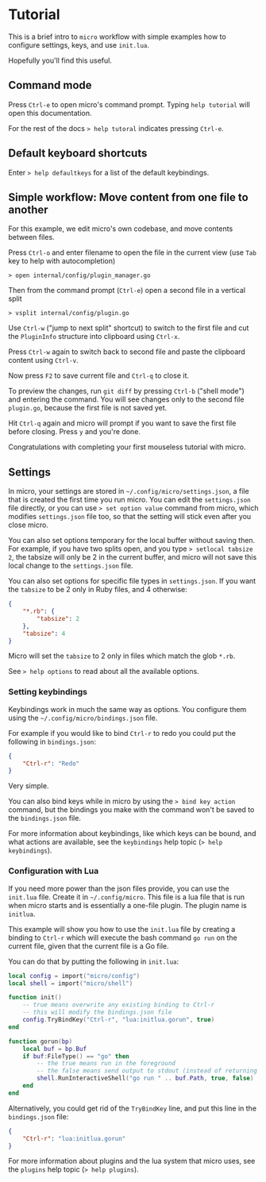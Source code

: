 # Tutorial

This is a brief intro to `micro` workflow with simple examples how to configure
settings, keys, and use `init.lua`.

Hopefully you'll find this useful.

## Command mode

Press `Ctrl-e` to open micro's command prompt. Typing `help tutorial` will open
this documentation.

For the rest of the docs `> help tutoral` indicates pressing `Ctrl-e`.

## Default keyboard shortcuts

Enter `> help defaultkeys` for a list of the default keybindings.

## Simple workflow: Move content from one file to another

For this example, we edit micro's own codebase, and move contents between files.

Press `Ctrl-o` and enter filename to open the file in the current view
(use `Tab` key to help with autocompletion)
```
> open internal/config/plugin_manager.go
```
Then from the command prompt (`Ctrl-e`) open a second file in a vertical split
```
> vsplit internal/config/plugin.go
```
Use `Ctrl-w` ("jump to next split" shortcut) to switch to the first file and
cut the `PluginInfo` structure into clipboard using `Ctrl-x`.

Press `Ctrl-w` again to switch back to second file and paste the clipboard
content using `Ctrl-v`.

Now press `F2` to save current file and `Ctrl-q` to close it.

To preview the changes, run `git diff` by pressing `Ctrl-b` ("shell mode")
and entering the command. You will see changes only to the second file
`plugin.go`, because the first file is not saved yet.

Hit `Ctrl-q` again and micro will prompt if you want to save the first file
before closing. Press `y` and you're done.

Congratulations with completing your first mouseless tutorial with micro.

## Settings

In micro, your settings are stored in `~/.config/micro/settings.json`, a file
that is created the first time you run micro. You can edit the `settings.json`
file directly, or you can use `> set option value` command from micro, which
modifies `settings.json` file too, so that the setting will stick even after
you close micro.

You can also set options temporary for the local buffer without saving then.
For example, if you have two splits open, and you type `> setlocal tabsize 2`,
the tabsize will only be 2 in the current buffer, and micro will not save
this local change to the `settings.json` file.

You can also set options for specific file types in `settings.json`. If you
want the `tabsize` to be 2 only in Ruby files, and 4 otherwise:

```json
{
    "*.rb": {
        "tabsize": 2
    },
    "tabsize": 4
}
```

Micro will set the `tabsize` to 2 only in files which match the glob `*.rb`.

See `> help options` to read about all the available options.

### Setting keybindings

Keybindings work in much the same way as options. You configure them using the
`~/.config/micro/bindings.json` file.

For example if you would like to bind `Ctrl-r` to redo you could put the
following in `bindings.json`:

```json
{
    "Ctrl-r": "Redo"
}
```

Very simple.

You can also bind keys while in micro by using the `> bind key action` command,
but the bindings you make with the command won't be saved to the
`bindings.json` file.

For more information about keybindings, like which keys can be bound, and what
actions are available, see the `keybindings` help topic (`> help keybindings`).

### Configuration with Lua

If you need more power than the json files provide, you can use the `init.lua`
file. Create it in `~/.config/micro`. This file is a lua file that is run when
micro starts and is essentially a one-file plugin. The plugin name is
`initlua`.

This example will show you how to use the `init.lua` file by creating a binding
to `Ctrl-r` which will execute the bash command `go run` on the current file,
given that the current file is a Go file.

You can do that by putting the following in `init.lua`:

```lua
local config = import("micro/config")
local shell = import("micro/shell")

function init()
    -- true means overwrite any existing binding to Ctrl-r
    -- this will modify the bindings.json file
    config.TryBindKey("Ctrl-r", "lua:initlua.gorun", true)
end

function gorun(bp)
    local buf = bp.Buf
    if buf:FileType() == "go" then
        -- the true means run in the foreground
        -- the false means send output to stdout (instead of returning it)
        shell.RunInteractiveShell("go run " .. buf.Path, true, false)
    end
end
```

Alternatively, you could get rid of the `TryBindKey` line, and put this line in
the `bindings.json` file:

```json
{
    "Ctrl-r": "lua:initlua.gorun"
}
```

For more information about plugins and the lua system that micro uses, see the
`plugins` help topic (`> help plugins`).
